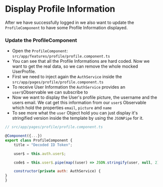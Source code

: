 # Display Profile Information

After we have successfully logged in we also want to update the `ProfileComponent` to have some Profile Information displayed.

### Update the ProfileComponent

- Open the `ProfileComponent`: `src/app/features/profile/profile.component.ts`
- You can see that all the Profile Informations are hard coded. Now we want to get the real data, so we can remove the whole mocked UserProfile.
- First we need to inject again the `AuthService` inside the `src/app/pages/profile/profile.component.ts`
- To receive User Information the `AuthService` provides an `user$`Observable we can subscribe to
- Now we want to display the User's profile picture, the username and the users email. We cat get this information from our `user$` Observable which hold the properties `email`, `picture` and `name`
- To see more what the `user` Object hold you can just display it's stringified version inside the template by using the `JSONPipe` for it.


```javascript
// src/app/pages/profile/profile.component.ts

@Component({...})
export class ProfileComponent {
    title = "Decoded ID Token";

    user$ = this.auth.user$;

    code$ = this.user$.pipe(map((user) => JSON.stringify(user, null, 2)));

    constructor(private auth: AuthService) {
}
}
```
